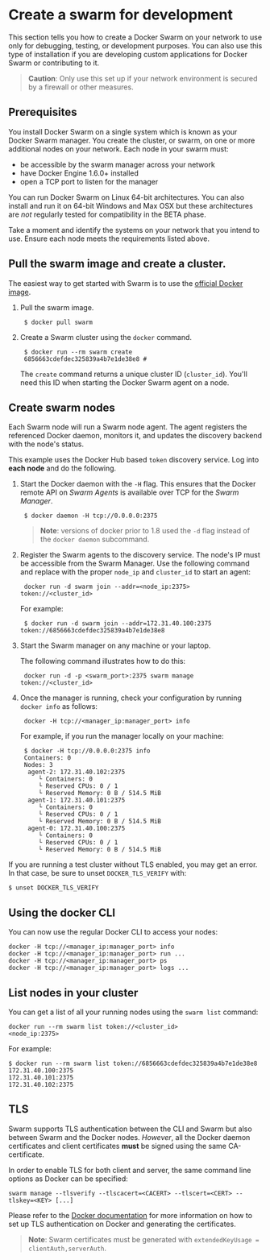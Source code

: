 <!--[metadata]>
+++
title = "Create a swarm for development"
description = "Swarm: a Docker-native clustering system"
keywords = ["docker, swarm,  clustering"]
[menu.main]
parent="smn_workw_swarm"
weight=2
+++
<![end-metadata]-->

# Create a swarm for development

This section tells you how to create a Docker Swarm on your network to use only for debugging, testing, or development purposes. You can also use this type of installation if you are developing custom applications for Docker Swarm or contributing to it.  

> **Caution**: Only use this set up if your network environment is secured by a firewall or other measures.

## Prerequisites 

You install Docker Swarm on a single system which is known as your Docker Swarm manager. You create the cluster, or swarm, on one or more additional nodes on your network. Each node in your swarm must:

* be accessible by the swarm manager across your network
* have Docker Engine 1.6.0+ installed
* open a TCP port to listen for the manager

You can run Docker Swarm on Linux 64-bit architectures. You can also install and run it on 64-bit Windows and Max OSX but these architectures are *not* regularly tested for compatibility in the BETA phase.

Take a moment and identify the systems on your network that you intend to use. Ensure each node meets the requirements listed above.



## Pull the swarm image and create a cluster.

The easiest way to get started with Swarm is to use the
[official Docker image](https://registry.hub.docker.com/_/swarm/).

1. Pull the swarm image.

		$ docker pull swarm

1. Create a Swarm cluster using the `docker` command.

		$ docker run --rm swarm create
		6856663cdefdec325839a4b7e1de38e8 # 

	The `create` command returns a unique cluster ID (`cluster_id`). You'll need
	this ID when starting the Docker Swarm agent on a node.

##  Create swarm nodes

Each Swarm node will run a Swarm node agent. The agent registers the referenced
Docker daemon, monitors it, and updates the discovery backend with the node's status.

This example uses the Docker Hub based `token` discovery service. Log into **each node** and do the following.

1. Start the Docker daemon with the `-H` flag. This ensures that the Docker remote API on *Swarm Agents* is available over TCP for the *Swarm Manager*.

		$ docker daemon -H tcp://0.0.0.0:2375

	> **Note**: versions of docker prior to 1.8 used the `-d` flag instead of the `docker daemon` subcommand.

2. Register the Swarm agents to the discovery service. The node's IP must be accessible from the Swarm Manager. Use the following command and replace with the proper `node_ip` and `cluster_id` to start an agent:

		docker run -d swarm join --addr=<node_ip:2375> token://<cluster_id>

	For example:

		$ docker run -d swarm join --addr=172.31.40.100:2375 token://6856663cdefdec325839a4b7e1de38e8

3. Start the Swarm manager on any machine or your laptop. 

	The following command illustrates how to do this:

		docker run -d -p <swarm_port>:2375 swarm manage token://<cluster_id>

4. Once the manager is running, check your configuration by running `docker info` as follows:

		docker -H tcp://<manager_ip:manager_port> info

	For example, if you run the manager locally on your machine:

		$ docker -H tcp://0.0.0.0:2375 info
		Containers: 0
		Nodes: 3
		 agent-2: 172.31.40.102:2375
			└ Containers: 0
			└ Reserved CPUs: 0 / 1
			└ Reserved Memory: 0 B / 514.5 MiB
		 agent-1: 172.31.40.101:2375
			└ Containers: 0
			└ Reserved CPUs: 0 / 1
			└ Reserved Memory: 0 B / 514.5 MiB
		 agent-0: 172.31.40.100:2375
			└ Containers: 0
			└ Reserved CPUs: 0 / 1
			└ Reserved Memory: 0 B / 514.5 MiB

  If you are running a test cluster without TLS enabled, you may get an error.
  In that case, be sure to unset `DOCKER_TLS_VERIFY` with:

    $ unset DOCKER_TLS_VERIFY
  
## Using the docker CLI

You can now use the regular Docker CLI to access your nodes:

	docker -H tcp://<manager_ip:manager_port> info
	docker -H tcp://<manager_ip:manager_port> run ...
	docker -H tcp://<manager_ip:manager_port> ps
	docker -H tcp://<manager_ip:manager_port> logs ...


## List nodes in your cluster

You can get a list of all your running nodes using the `swarm list` command:

	docker run --rm swarm list token://<cluster_id>
	<node_ip:2375>


For example:

	$ docker run --rm swarm list token://6856663cdefdec325839a4b7e1de38e8
	172.31.40.100:2375
	172.31.40.101:2375
	172.31.40.102:2375

## TLS

Swarm supports TLS authentication between the CLI and Swarm but also between
Swarm and the Docker nodes. _However_, all the Docker daemon certificates and client
certificates **must** be signed using the same CA-certificate.

In order to enable TLS for both client and server, the same command line options
as Docker can be specified:


	swarm manage --tlsverify --tlscacert=<CACERT> --tlscert=<CERT> --tlskey=<KEY> [...]


Please refer to the [Docker documentation](https://docs.docker.com/articles/https/)
for more information on how to set up TLS authentication on Docker and generating
the certificates.

> **Note**: Swarm certificates must be generated with `extendedKeyUsage = clientAuth,serverAuth`.
